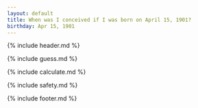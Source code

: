 ```yaml
---
layout: default
title: When was I conceived if I was born on April 15, 1901?
birthday: Apr 15, 1901
---
```


{% include header.md %}

{% include guess.md %}

{% include calculate.md %}

{% include safety.md %}

{% include footer.md %}



